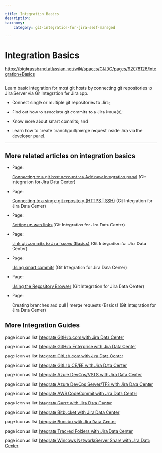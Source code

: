 ```yaml
---

title: Integration Basics
description:
taxonomy:
    category: git-integration-for-jira-self-managed

---
```



# Integration Basics

<https://bigbrassband.atlassian.net/wiki/spaces/GIJDC/pages/92078126/Integration+Basics>

* * *

Learn basic integration for most git hosts by connecting git repositories to Jira Server via Git Integration for Jira app.

*   Connect single or multiple git repositories to Jira;
    
*   Find out how to associate git commits to a Jira issue(s);
    
*   Know more about smart commits; and
    
*   Learn how to create branch/pull/merge request inside Jira via the developer panel.
    

  

* * *

## More related articles on integration basics

*   Page:
    
    [Connecting to a git host account via Add new integration panel](/wiki/spaces/GIJDC/pages/2044035170/Connecting+to+a+git+host+account+via+Add+new+integration+panel) (Git Integration for Jira Data Center)
    
*   Page:
    
    [Connecting to a single git repository (HTTPS | SSH)](/wiki/spaces/GIJDC/pages/2044035207) (Git Integration for Jira Data Center)
    
*   Page:
    
    [Setting up web links](/wiki/spaces/GIJDC/pages/2045181986/Setting+up+web+links) (Git Integration for Jira Data Center)
    
*   Page:
    
    [Link git commits to Jira issues (Basics)](/wiki/spaces/GIJDC/pages/2045149189) (Git Integration for Jira Data Center)
    
*   Page:
    
    [Using smart commits](/wiki/spaces/GIJDC/pages/2045149209/Using+smart+commits) (Git Integration for Jira Data Center)
    
*   Page:
    
    [Using the Repository Browser](/wiki/spaces/GIJDC/pages/2045214758/Using+the+Repository+Browser) (Git Integration for Jira Data Center)
    
*   Page:
    
    [Creating branches and pull | merge requests (Basics)](/wiki/spaces/GIJDC/pages/2045149234) (Git Integration for Jira Data Center)
    

  

  

## More Integration Guides

page icon as list [Integrate GitHub.com with Jira Data Center](/wiki/spaces/GIJDC/pages/91979804/GitHub.com)

page icon as list [Integrate GitHub Enterprise with Jira Data Center](/wiki/spaces/GIJDC/pages/91914350/GitHub+Enterprise+Server)

page icon as list [Integrate GitLab.com with Jira Data Center](/wiki/spaces/GIJDC/pages/91881531/GitLab.com)

page icon as list [Integrate GitLab CE/EE with Jira Data Center](/wiki/spaces/GIJDC/pages/91947056)

page icon as list [Integrate Azure DevOps/VSTS with Jira Data Center](/wiki/spaces/GIJDC/pages/92176406)

page icon as list [Integrate Azure DevOps Server/TFS with Jira Data Center](/wiki/spaces/GIJDC/pages/91979843)

page icon as list [Integrate AWS CodeCommit with Jira Data Center](/wiki/spaces/GIJDC/pages/92176493/AWS+CodeCommit)

page icon as list [Integrate Gerrit with Jira Data Center](/wiki/spaces/GIJDC/pages/91979855/Gerrit)

page icon as list [Integrate Bitbucket with Jira Data Center](/wiki/spaces/GIJDC/pages/92012653/Bitbucket+Server)

page icon as list [Integrate Bonobo with Jira Data Center](/wiki/spaces/GIJDC/pages/91947111/Bonobo)

page icon as list [Integrate Tracked Folders with Jira Data Center](/wiki/spaces/GIJDC/pages/91947120/Tracked+Folders)

page icon as list [Integrate Windows Network/Server Share with Jira Data Center](/wiki/spaces/GIJDC/pages/91881564/Windows+Network+%7C+Server+Share)